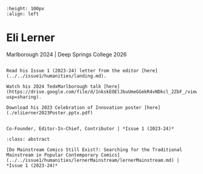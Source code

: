 ```{image} eliLerner.jpeg
:height: 100px
:align: left
```

# Eli Lerner

Marlborough 2024
| Deep Springs College 2026

``` {margin}

Read his Issue 1 (2023-24) letter from the editor [here](../../issue1/humanities/landing.md).

Watch his 2024 TedxMarlborough talk [here](https://drive.google.com/file/d/1nkskEOElJbuUmeGGekR4vNDkcl_2ZbF_/view?usp=sharing).

Download his 2023 Celebration of Innovation poster [here](./eliLerner2023Poster.pptx.pdf)

```

``` {margin} Positions

Co-Founder, Editor-In-Chief, Contributor | *Issue 1 (2023-24)*

```

``` {admonition} Articles
:class: abstract

[Do Mainstream Comics Still Exist?: Searching for the Traditional Mainstream in Popular Contemporary Comics](../../issue1/humanities/lernerMainstream/lernerMainstream.md) | *Issue 1 (2023-24)*

```